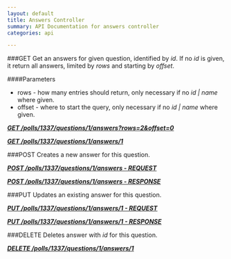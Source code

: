 ```yaml
---
layout: default
title: Answers Controller
summary: API Documentation for answers controller
categories: api

---
```


###GET
Get an answers for given question, identified by _id_.
If no _id_ is given, it return all answers, limited by _rows_ and starting by _offset_.

####Parameters
* rows - how many entries should return, only necessary if no _id | name_ where given.
* offset - where to start the query, only necessary if no _id | name_ where given.


_**[GET /polls/1337/questions/1/answers?rows=2&offset=0](https://github.com/newLoki/Pollex/blob/gh-pages/mockups/json/answers/get.index.json)**_

_**[GET /polls/1337/questions/1/answers/1](https://github.com/newLoki/Pollex/blob/gh-pages/mockups/json/answers/get.1.json)**_


###POST
Creates a new answer for this question.


_**[POST /polls/1337/questions/1/answers - REQUEST](https://github.com/newLoki/Pollex/blob/gh-pages/mockups/json/answers/post.request.json)**_

_**[POST /polls/1337/questions/1/answers - RESPONSE](https://github.com/newLoki/Pollex/blob/gh-pages/mockups/json/answers/post.response.json)**_

###PUT
Updates an existing answer for this question.


_**[PUT /polls/1337/questions/1/answers/1 - REQUEST](https://github.com/newLoki/Pollex/blob/gh-pages/mockups/json/answers/put.request.json)**_

_**[PUT /polls/1337/questions/1/answers/1 - RESPONSE](https://github.com/newLoki/Pollex/blob/gh-pages/mockups/json/answers/put.response.json)**_

###DELETE
Deletes answer with _id_ for this question.

_**[DELETE /polls/1337/questions/1/answers/1](https://github.com/newLoki/Pollex/blob/gh-pages/mockups/json/answers/delete.1.json)**_